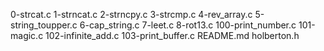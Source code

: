 0-strcat.c 1-strncat.c 2-strncpy.c 3-strcmp.c 4-rev_array.c 5-string_toupper.c 6-cap_string.c 7-leet.c 8-rot13.c 100-print_number.c 101-magic.c 102-infinite_add.c 103-print_buffer.c README.md holberton.h
